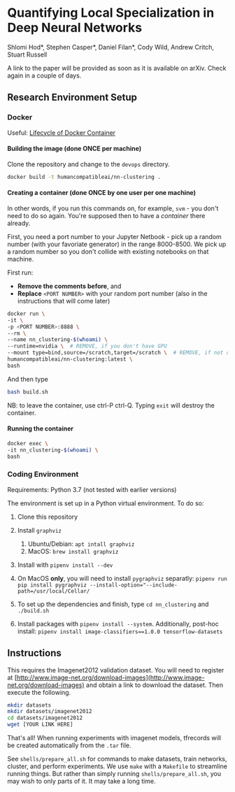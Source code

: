 #  Quantifying Local Specialization in Deep Neural Networks

Shlomi Hod*, Stephen Casper*, Daniel Filan*, Cody Wild, Andrew Critch, Stuart Russell

A link to the paper will be provided as soon as it is available on arXiv. Check again in a couple of days. 

## Research Environment Setup

### Docker

Useful: [Lifecycle of Docker Container](https://medium.com/@nagarwal/lifecycle-of-docker-container-d2da9f85959)

#### Building the image (done **ONCE** per machine)

Clone the repository and change to the `devops` directory.

```bash
docker build -t humancompatibleai/nn-clustering .
```

#### Creating a container (done **ONCE** by one user per one machine)

In other words, if you run this commands on, for example, `svm` - you don't need to do so again. You're supposed then to have a *container* there already.

First, you need a port number to your Jupyter Netbook - pick up a random number (with your favoriate generator) in the range 8000-8500.
We pick up a random number so you don't collide with existing notebooks on that machine.

First run: 

- **Remove the comments before**, and 
- **Replace** `<PORT NUMBER>` with your random port number (also in the instructions that will come later)

```bash
docker run \
-it \
-p <PORT NUMBER>:8888 \
--rm \
--name nn_clustering-$(whoami) \
--runtime=nvidia \  # REMOVE, if you don't have GPU
--mount type=bind,source=/scratch,target=/scratch \  # REMOVE, if not on perceptron or svm machines
humancompatibleai/nn-clustering:latest \
bash
```

And then type

```bash
bash build.sh
```

NB: to leave the container, use ctrl-P ctrl-Q. Typing `exit` will destroy the container.

#### Running the container

```bash
docker exec \
-it nn_clustering-$(whoami) \
bash
```
### Coding Environment

Requirements: Python 3.7 (not tested with earlier versions)

The environment is set up in a Python virtual environment. To do so:

1. Clone this repository

2. Install `graphviz`
   1. Ubuntu/Debian: `apt intall graphviz`
   2. MacOS: `brew install graphviz`

3. Install with `pipenv install --dev`

4. On MacOS **only**, you will need to install `pygraphviz` separatly:
   `pipenv run pip install pygraphviz --install-option="--include-path=/usr/local/Cellar/`

5. To set up the dependencies and finish, type `cd nn_clustering` and `./build.sh`

6. Install packages with `pipenv install --system`. Additionally, post-hoc install: `pipenv install image-classifiers==1.0.0 tensorflow-datasets`

## Instructions

This requires the Imagenet2012 validation dataset. You will need to register at [http://www.image-net.org/download-images](http://www.image-net.org/download-images) and obtain a link to download the dataset. Then execute the following.
```bash
mkdir datasets
mkdir datasets/imagenet2012
cd datasets/imagenet2012
wget [YOUR LINK HERE]
```
That's all! When running experiments with imagenet models, tfrecords will be created automatically from the `.tar` file.

See `shells/prepare_all.sh` for commands to make datasets, train networks, cluster, and perform experiments. We use `make` with a `Makefile` to streamline running things. But rather than simply running `shells/prepare_all.sh`, you may wish to only parts of it. It may take a long time.
